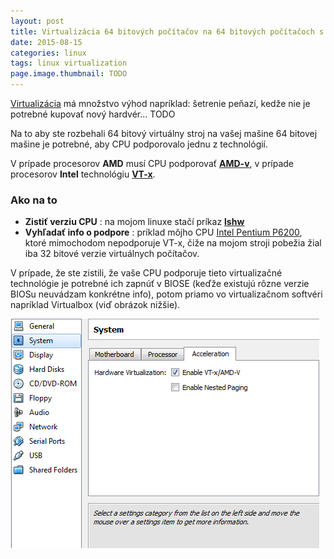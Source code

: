 ```yaml
---
layout: post
title: Virtualizácia 64 bitových počítačov na 64 bitových počítačoch s VT-x a AMD-v
date: 2015-08-15
categories: linux
tags: linux virtualization
page.image.thumbnail: TODO
---
```


[Virtualizácia](https://en.wikipedia.org/wiki/Virtualization) má množstvo výhod napríklad: šetrenie peňazí,
 kedže nie je potrebné kupovať nový hardvér... TODO

Na to aby ste rozbehali 64 bitový virtuálny stroj na vašej mašine 64 bitovej mašine je potrebné,
 aby  CPU podporovalo jednu z technológií.


V prípade procesorov **AMD** musí CPU podporovať 
**[AMD-v](https://en.wikipedia.org/wiki/X86_virtualization#AMD_virtualization_.28AMD-V.29)**,
 v prípade procesorov **Intel** technológiu 
 **[VT-x](https://en.wikipedia.org/wiki/X86_virtualization#Intel_virtualization_.28VT-x.29)**.

### Ako na to

- **Zistiť verziu CPU** : na mojom linuxe stačí príkaz **[lshw](/2014-06-21-linux-informacie-o-vasom-hardveri.html)**
- **Vyhľadať info o podpore** : príklad môjho CPU [Intel Pentium P6200](http://ark.intel.com/products/50176/Intel-Pentium-Processor-P6200-3M-Cache-2_13-GHz), 
ktoré mimochodom nepodporuje VT-x, čiže na mojom stroji pobežia žial iba 32 bitové verzie virtuálnych počítačov.


V prípade, že ste zistili, že vaše CPU podporuje tieto virtualizačné technológie je potrebné
 ich zapnúť v BIOSE (keďže existujú rôzne verzie BIOSu neuvádzam konkrétne info), 
 potom priamo vo virtualizačnom softvéri napríklad Virtualbox (viď obrázok nižšie).
 
 ![virtualbox](/assets/icode/virtualbox.gif)
